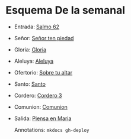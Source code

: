 # Esquema De la semanal

- Entrada: [Salmo 62](entrada/salmo_62.md)
- Señor: [Señor ten piedad](senior_ten_piedad/senior_5.md)
- Gloria: [Gloria](gloria/gloria_1.md)
- Aleluya: [Aleluya](aleluya/aleluya_1.md)
- Ofertorio: [Sobre tu altar](ofertorio/te_presentamos_el_vino_y_el_pan.md)
- Santo: [Santo ](santo/santo.md)
- Cordero: [Cordero 3](cordero/cordero_7.md)
- Comunion: [Comunion](comunion/permanecer_en_ti.md)
- Salida: [Piensa en Maria](salida/piensa_en_maria.md)

  Annotations:
  `mkdocs gh-deploy`
